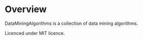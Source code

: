 # Overview

DataMiningAlgorithms is a collection of data mining algorithms.


Licenced under MIT licence.